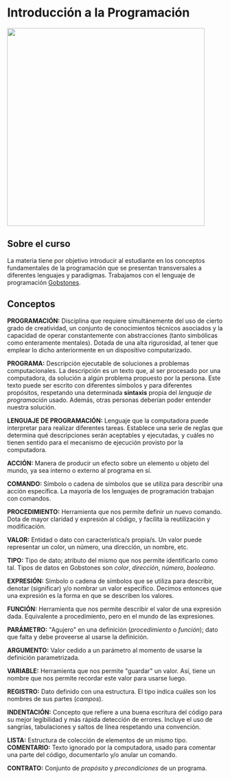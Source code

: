 # Introducción a la Programación

<img src="https://idesie.com/blog/wp-content/uploads/2019/07/programacion-en-bim-por-que-aprender-780x370.jpg" width="460px">

## Sobre el curso

La materia tiene por objetivo introducir al estudiante en los conceptos fundamentales de la programación que se presentan transversales a diferentes lenguajes y paradigmas. Trabajamos con el lenguaje de programación <a href="https://gobstones.github.io/">Gobstones</a>.

## Conceptos

**PROGRAMACIÓN:** Disciplina que requiere simultánemente del uso de cierto grado de creatividad, un conjunto de conocimientos técnicos asociados y la capacidad de operar constantemente con abstracciones (tanto simbólicas como enteramente mentales). Dotada de una alta rigurosidad, al tener que emplear lo dicho anteriormente en un dispositivo computarizado.

**PROGRAMA:** Descripción ejecutable de soluciones a problemas computacionales. La descripción es un texto que, al ser procesado por una computadora, da solución a algún problema propuesto por la persona. Este texto puede ser escrito con diferentes símbolos y para diferentes propósitos, respetando una determinada **sintaxis** propia del _lenguaje de programación_ usado. Además, otras personas deberían poder entender nuestra solución.

**LENGUAJE DE PROGRAMACIÓN:** Lenguaje que la computadora puede interpretar para realizar diferentes tareas. Establece una serie de reglas que determina qué descripciones serán aceptables y ejecutadas, y cuáles no tienen sentido para el mecanismo de ejecución provisto por la computadora. 

**ACCIÓN:** Manera de producir un efecto sobre un elemento u objeto del mundo, ya sea interno o externo al programa en sí. 

**COMANDO:** Símbolo o cadena de símbolos que se utiliza para describir una acción específica. La mayoría de los lenguajes de programación trabajan con comandos.

**PROCEDIMIENTO:** Herramienta que nos permite definir un nuevo comando. Dota de mayor claridad y expresión al código, y facilita la reutilización y modificación.

**VALOR:** Entidad o dato con característica/s propia/s. Un valor puede representar un color, un número, una dirección, un nombre, etc.

**TIPO:** Tipo de dato; atributo del mismo que nos permite identificarlo como tal. Tipos de datos en Gobstones son _color_, _dirección_, _número_, _booleano_.

**EXPRESIÓN:** Símbolo o cadena de símbolos que se utiliza para describir, denotar (significar) y/o nombrar un valor específico. Decimos entonces que una expresión es la forma en que se describen los valores.

**FUNCIÓN:** Herramienta que nos permite describir el valor de una expresión dada. Equivalente a procedimiento, pero en el mundo de las expresiones.

**PARÁMETRO:** "Agujero" en una definición (_procedimiento_ o _función_); dato que falta y debe proveerse al usarse la definición.

**ARGUMENTO:** Valor cedido a un parámetro al momento de usarse la definición parametrizada.

**VARIABLE:** Herramienta que nos permite "guardar" un valor. Así, tiene un nombre que nos permite recordar este valor para usarse luego.

**REGISTRO:** Dato definido con una estructura. El tipo indica cuáles son los nombres de sus partes (_campos_).

**INDENTACIÓN:** Concepto que refiere a una buena escritura del código para su mejor legibilidad y más rápida detección de errores. Incluye el uso de sangrías, tabulaciones y saltos de línea respetando una convención.

**LISTA:** Estructura de colección de elementos de un mismo tipo.
**COMENTARIO:** Texto ignorado por la computadora, usado para comentar una parte del código, documentarlo y/o anular un comando.

**CONTRATO:** Conjunto de _propósito_ y _precondiciones_ de un programa.
